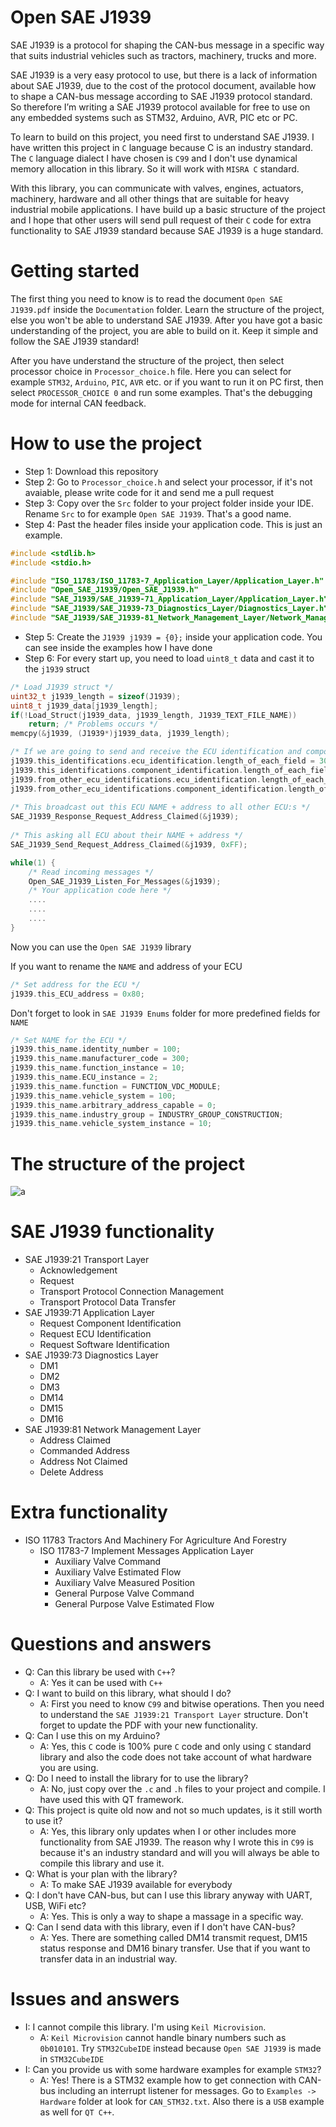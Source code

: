 # Open SAE J1939

SAE J1939 is a protocol for shaping the CAN-bus message in a specific way that suits industrial vehicles such as tractors, machinery, trucks and more.

SAE J1939 is a very easy protocol to use, but there is a lack of information about SAE J1939, due to the cost of the protocol document, available how to shape a CAN-bus message according to SAE J1939 protocol standard. So therefore I’m writing a SAE J1939 protocol available for free to use on any embedded systems such as STM32, Arduino, AVR, PIC etc or PC.

To learn to build on this project, you need first to understand SAE J1939. I have written this project in `C` language because C is an industry standard. The `C` language dialect I have chosen is `C99` and I don't use dynamical memory allocation in this library. So it will work with `MISRA C` standard.

With this library, you can communicate with valves, engines, actuators, machinery, hardware and all other things that are suitable for heavy industrial mobile applications. I have build up a basic structure of the project and I hope that other users will send pull request of their `C` code for extra functionality to SAE J1939 standard because SAE J1939 is a huge standard. 

# Getting started

The first thing you need to know is to read the document `Open SAE J1939.pdf` inside the `Documentation` folder.
Learn the structure of the project, else you won't be able to understand SAE J1939. 
After you have got a basic understanding of the project, you are able to build on it. Keep it simple and follow the 
SAE J1939 standard!

After you have understand the structure of the project, then select processor choice in `Processor_choice.h` file.
Here you can select for example `STM32`, `Arduino`, `PIC`, `AVR` etc. or if you want to run it on PC first, then select `PROCESSOR_CHOICE 0` and run some examples.
That's the debugging mode for internal CAN feedback.

# How to use the project

 - Step 1: Download this repository
 - Step 2: Go to `Processor_choice.h` and select your processor, if it's not avaiable, please write code for it and send me a pull request
 - Step 3: Copy over the `Src` folder to your project folder inside your IDE. Rename `Src` to for example `Open SAE J1939`. That's a good name.
 - Step 4: Past the header files inside your application code. This is just an example.
 
```c
#include <stdlib.h>
#include <stdio.h>

#include "ISO_11783/ISO_11783-7_Application_Layer/Application_Layer.h"
#include "Open_SAE_J1939/Open_SAE_J1939.h"
#include "SAE_J1939/SAE_J1939-71_Application_Layer/Application_Layer.h"
#include "SAE_J1939/SAE_J1939-73_Diagnostics_Layer/Diagnostics_Layer.h"
#include "SAE_J1939/SAE_J1939-81_Network_Management_Layer/Network_Management_Layer.h"
```
 - Step 5: Create the `J1939 j1939 = {0};` inside your application code. You can see inside the examples how I have done
 - Step 6: For every start up, you need to load `uint8_t` data and cast it to the `j1939` struct
 
```c
/* Load J1939 struct */
uint32_t j1939_length = sizeof(J1939);
uint8_t j1939_data[j1939_length];
if(!Load_Struct(j1939_data, j1939_length, J1939_TEXT_FILE_NAME))
	return; /* Problems occurs */
memcpy(&j1939, (J1939*)j1939_data, j1939_length);

/* If we are going to send and receive the ECU identification and component identification, we need to specify the size of them */
j1939.this_identifications.ecu_identification.length_of_each_field = 30;
j1939.this_identifications.component_identification.length_of_each_field = 30;
j1939.from_other_ecu_identifications.ecu_identification.length_of_each_field = 30;
j1939.from_other_ecu_identifications.component_identification.length_of_each_field = 30;
	
/* This broadcast out this ECU NAME + address to all other ECU:s */
SAE_J1939_Response_Request_Address_Claimed(&j1939);
	
/* This asking all ECU about their NAME + address */
SAE_J1939_Send_Request_Address_Claimed(&j1939, 0xFF);

while(1) {
	/* Read incoming messages */
	Open_SAE_J1939_Listen_For_Messages(&j1939);
	/* Your application code here */
	....
	....
	....
}
```
Now you can use the `Open SAE J1939` library

If you want to rename the `NAME` and address of your ECU

```c
/* Set address for the ECU */
j1939.this_ECU_address = 0x80;
```
Don't forget to look in `SAE J1939 Enums` folder for more predefined fields for `NAME` 
```c
/* Set NAME for the ECU */
j1939.this_name.identity_number = 100;                                          /* From 0 to 2097151 */
j1939.this_name.manufacturer_code = 300;                                        /* From 0 to 2047 */
j1939.this_name.function_instance = 10;                                         /* From 0 to 31 */
j1939.this_name.ECU_instance = 2;                                               /* From 0 to 7 */
j1939.this_name.function = FUNCTION_VDC_MODULE;                                 /* From 0 to 255 */
j1939.this_name.vehicle_system = 100;                                           /* From 0 to 127 */
j1939.this_name.arbitrary_address_capable = 0;                                  /* From 0 to 1 */
j1939.this_name.industry_group = INDUSTRY_GROUP_CONSTRUCTION;                   /* From 0 to 7 */
j1939.this_name.vehicle_system_instance = 10;                                   /* From 0 to 15 */
```

# The structure of the project

![a](https://raw.githubusercontent.com/DanielMartensson/Open-SAE-J1939/main/Src/Documentation/Pictures/Project%20structure.png)

# SAE J1939 functionality
 - SAE J1939:21 Transport Layer
 	- Acknowledgement
 	- Request
 	- Transport Protocol Connection Management
 	- Transport Protocol Data Transfer
 - SAE J1939:71 Application Layer
 	- Request Component Identification
 	- Request ECU Identification
 	- Request Software Identification
 - SAE J1939:73 Diagnostics Layer
 	- DM1
 	- DM2
 	- DM3
 	- DM14
 	- DM15
 	- DM16
 - SAE J1939:81 Network Management Layer
 	- Address Claimed
 	- Commanded Address
 	- Address Not Claimed
 	- Delete Address
 
# Extra functionality
 - ISO 11783 Tractors And Machinery For Agriculture And Forestry
 	- ISO 11783-7 Implement Messages Application Layer
 		- Auxiliary Valve Command
 		- Auxiliary Valve Estimated Flow
 		- Auxiliary Valve Measured Position
 		- General Purpose Valve Command
 		- General Purpose Valve Estimated Flow
 	
# Questions and answers
 - Q: Can this library be used with `C++`?
 	- A: Yes it can be used with `C++`
 - Q: I want to build on this library, what should I do?
 	- A: First you need to know `C99` and bitwise operations. Then you need to understand the `SAE J1939:21 Transport Layer` structure. Don't forget to update the PDF with your new functionality.
 - Q: Can I use this on my Arduino?
 	- A: Yes, this `C` code is 100% pure `C` code and only using `C` standard library and also the code does not take account of what hardware you are using.
 - Q: Do I need to install the library for to use the library?
 	- A: No, just copy over the `.c` and `.h` files to your project and compile. I have used this with QT framework.
 - Q: This project is quite old now and not so much updates, is it still worth to use it?
 	- A: Yes, this library only updates when I or other includes more functionality from SAE J1939. The reason why I wrote this in `C99` is because it's an industry standard and will you will always be able to compile this library and use it.
 - Q: What is your plan with the library?
 	- A: To make SAE J1939 available for everybody
 - Q: I don't have CAN-bus, but can I use this library anyway with UART, USB, WiFi etc?
 	- A: Yes. This is only a way to shape a massage in a specific way.
 - Q: Can I send data with this library, even if I don't have CAN-bus?
 	- A: Yes. There are something called DM14 transmit request, DM15 status response and DM16 binary transfer. Use that if you want to transfer data in an industrial way.
 	
# Issues and answers

- I: I cannot compile this library. I'm using `Keil Microvision`.
	- A: `Keil Microvision` cannot handle binary numbers such as `0b010101`. Try `STM32CubeIDE` instead because `Open SAE J1939` is made in `STM32CubeIDE`
- I: Can you provide us with some hardware examples for example `STM32`?
	- A: Yes! There is a STM32 example how to get connection with CAN-bus including an interrupt listener for messages. Go to `Examples -> Hardware` folder at look for `CAN_STM32.txt`. Also there is a `USB` example as well for `QT C++`.